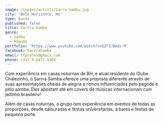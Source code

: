 ```yaml
---
image: /images/artists/Sarra Samba.jpg
city: 'Belo Horizonte, MG'
type: Banda
published: false
title: Sarrra Samba
genre:
  - Samba
  - Pagode
portfolio: 'https://www.youtube.com/watch?v=SZf3JBAdz-M'
facebook: SarrraSamba
email: tfprates@gmail.com
phone: (31) 9 8477-5304
---
```

Com experiência em casas noturnas de BH, e atual residente do Clube Chalezinho, o Sarrra Samba oferece uma proposta diferente através de suas apresentações cheias de alegria e ritmos influenciados pelo pagode e pelo samba. Eles apostam até em covers de músicas internacionais com jeitinho brasileiro!

Além de casas noturnas, o grupo tem experiência em eventos de todas as proporções, desde calouradas e festas universitárias, a bares e festas de pequeno porte.
